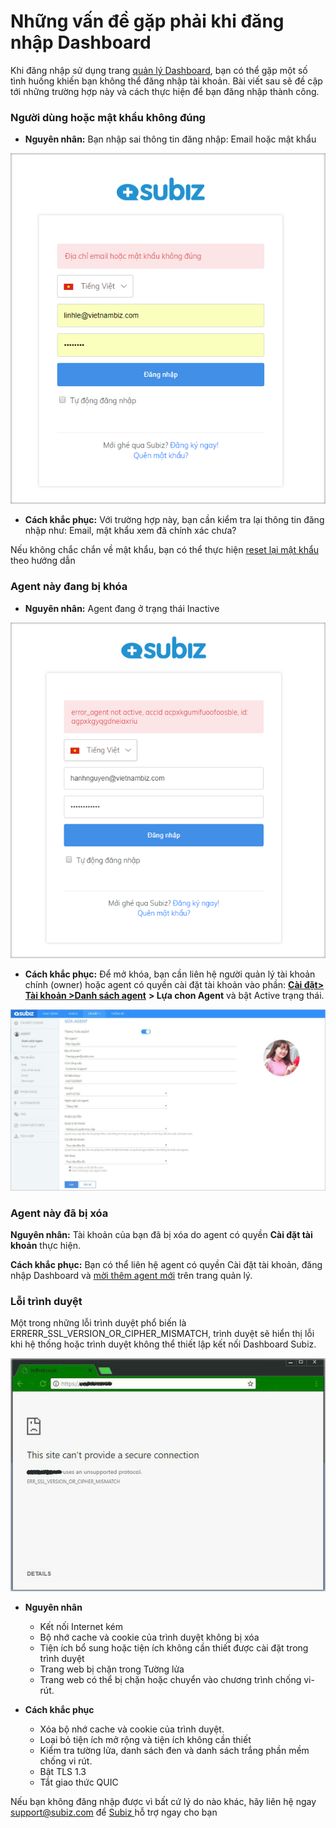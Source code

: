 # Những vấn đề gặp phải khi đăng nhập Dashboard

Khi đăng nhập sử dụng trang [quản lý Dashboard](https://app.subiz.com/), bạn có thể gặp một số tình huống khiến bạn không thể đăng nhập tài khoản. Bài viết sau sẽ đề cập tới những trường hợp này và cách thực hiện để bạn đăng nhập thành công.

### Người dùng hoặc mật khẩu không đúng

* **Nguyên nhân:** Bạn nhập sai thông tin đăng nhập: Email hoặc mật khẩu

![Email ho&#x1EB7;c m&#x1EAD;t kh&#x1EA9;u kh&#xF4;ng &#x111;&#xFA;ng](../../../.gitbook/assets/dia-chi-email-hoac-mat-khau-khong-dung%20%281%29.png)

* **Cách khắc phục:** Với trường hợp này, bạn cần kiểm tra lại thông tin đăng nhập như: Email, mật khẩu xem đã chính xác chưa?

Nếu không chắc chắn về mật khẩu, bạn có thể thực hiện [reset lại mật khẩu](https://subiz.gitbook.io/subiz-document/bat-dau-voi-subiz/untitled/quan-ly-agent/cac-loai-agent#reset-mat-khau) theo hướng dẫn

### Agent này đang bị khóa

* **Nguyên nhân:** Agent đang ở trạng thái Inactive

![Agent b&#x1ECB; kh&#xF3;a](../../../.gitbook/assets/agent-bi-khoa%20%281%29.png)

* **Cách khắc phục:** Để mở khóa, bạn cần liên hệ người quản lý tài khoản chính \(owner\) hoặc agent có quyền cài đặt tài khoản vào phần: [**Cài đặt&gt; Tài khoản &gt;Danh sách agent**](https://app.subiz.com/settings/agents) **&gt; Lựa chon Agent** và bật Active trạng thái.

![M&#x1EDF; kh&#xF3;a Agent](../../../.gitbook/assets/active.jpg)

### Agent này đã bị xóa

**Nguyên nhân:** Tài khoản của bạn đã bị xóa do agent có quyền **Cài đặt tài khoản** thực hiện.

**Cách khắc phục:** Bạn có thể liên hệ agent có quyền Cài đặt tài khoản, đăng nhập Dashboard và [mời thêm agent mới](https://subiz.gitbook.io/subiz-document/bat-dau-voi-subiz/untitled/quan-ly-agent/untitled#moi-agent-cung-su-dung-subiz) trên trang quản lý.

### Lỗi trình duyệt

Một trong những lỗi trình duyệt phổ biến là  ERRERR\_SSL\_VERSION\_OR\_CIPHER\_MISMATCH, trình duyệt sẽ hiển thị lỗi khi hệ thống hoặc trình duyệt không thể thiết lập kết nối Dashboard Subiz.

![L&#x1ED7;i ERRERR\_SSL\_VERSION\_OR\_CIPHER\_MISMATCH](../../../.gitbook/assets/0_zqf4zds8yt-qr3gx%20%281%29.jpg)

* **Nguyên nhân**

  * Kết nối Internet kém
  * Bộ nhớ cache và cookie của trình duyệt không bị xóa
  * Tiện ích bổ sung hoặc tiện ích không cần thiết được cài đặt trong trình duyệt
  * Trang web bị chặn trong Tường lửa
  * Trang web có thể bị chặn hoặc chuyển vào chương trình chống vi-rút.

* **Cách khắc phục**
  * Xóa bộ nhớ cache và cookie của trình duyệt.
  * Loại bỏ tiện ích mở rộng và tiện ích không cần thiết
  * Kiểm tra tường lửa, danh sách đen và danh sách trắng phần mềm chống vi rút.
  * Bật TLS 1.3
  * Tắt giao thức QUIC

Nếu bạn không đăng nhập được vì bất cứ lý do nào khác, hãy liên hệ ngay [support@subiz.com](mailto:support@subiz.com) để [Subiz ](https://subiz.com/vi/)hỗ trợ ngay cho bạn

###  



